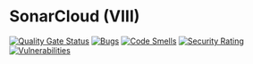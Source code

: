 # SonarCloud (VIII)
[![Quality Gate Status](https://sonarcloud.io/api/project_badges/measure?project=arkasas_ebiznes&metric=alert_status)](https://sonarcloud.io/summary/new_code?id=arkasas_ebiznes)
[![Bugs](https://sonarcloud.io/api/project_badges/measure?project=arkasas_ebiznes&metric=bugs)](https://sonarcloud.io/summary/new_code?id=arkasas_ebiznes)
[![Code Smells](https://sonarcloud.io/api/project_badges/measure?project=arkasas_ebiznes&metric=code_smells)](https://sonarcloud.io/summary/new_code?id=arkasas_ebiznes)
[![Security Rating](https://sonarcloud.io/api/project_badges/measure?project=arkasas_ebiznes&metric=security_rating)](https://sonarcloud.io/summary/new_code?id=arkasas_ebiznes)
[![Vulnerabilities](https://sonarcloud.io/api/project_badges/measure?project=arkasas_ebiznes&metric=vulnerabilities)](https://sonarcloud.io/summary/new_code?id=arkasas_ebiznes)

